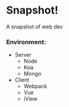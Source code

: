 # Snapshot!
A snapshot of web dev 

### Environment:
- Server
    - Node
    - Koa
    - Mongo
- Client
    - Webpack
    - Vue
    - iView